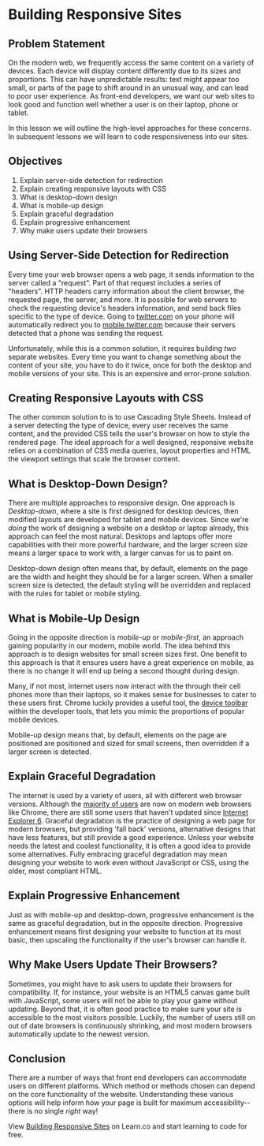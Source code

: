 # Building Responsive Sites

## Problem Statement

On the modern web, we frequently access the same content on a variety of
devices. Each device will display content differently due to its sizes
and proportions. This can have unpredictable results: text might appear
too small, or parts of the page to shift around in an unusual way,
and can lead to poor user experience. As front-end developers, we want our 
web sites to look good and function well whether a user is on 
their laptop, phone or tablet.

In this lesson we will outline the high-level approaches for these concerns.
In subsequent lessons we will learn to code responsiveness into our sites.

## Objectives

1. Explain server-side detection for redirection
2. Explain creating responsive layouts with CSS
3. What is desktop-down design
4. What is mobile-up design
5. Explain graceful degradation
6. Explain progressive enhancement
7. Why make users update their browsers

## Using Server-Side Detection for Redirection

Every time your web browser opens a web page, it sends information to the server
called a "request". Part of that request includes a series of "headers". HTTP 
headers carry information about the client browser, the requested page, the server, 
and more. It is possible for web servers to check the requesting device's headers 
information, and send back files specific to the type of device. Going to
[twitter.com](twitter.com) on your phone will automatically redirect you to
[mobile.twitter.com](mobile.twitter.com) because their servers detected that a
phone was sending the request.

Unfortunately, while this is a common solution, it requires building _two_
separate websites. Every time you want to change something about the content
of your site, you have to do it twice, once for both the desktop and mobile
versions of your site. This is an expensive and error-prone solution.

## Creating Responsive Layouts with CSS

The other common solution to is to use Cascading Style Sheets.  Instead of a
server detecting the type of device, every user receives the same content,
and the provided CSS tells the user's browser on how to style the rendered page. 
The ideal approach for a well designed, responsive website relies on a combination
of CSS media  queries, layout properties and HTML the viewport settings that 
scale the browser content. 

## What is Desktop-Down Design?

There are multiple approaches to responsive design.  One approach is
_Desktop-down_, where a site is first designed for desktop devices, then
modified layouts are developed for tablet and mobile devices. Since we're
_doing_ the work of designing a website on a desktop or laptop already, this
approach can feel the most natural.  Desktops and laptops offer more
capabilities with their more powerful hardware, and the larger screen size means
a larger space to work with, a larger canvas for us to paint on.

Desktop-down design often means that, by default, elements on the page are the
width and height they should be for a larger screen.  When a smaller screen size
is detected, the default styling will be overridden and replaced with the rules
for tablet or mobile styling.

## What is Mobile-Up Design

Going in the opposite direction is _mobile-up_ or _mobile-first_, an approach gaining popularity in
our modern, mobile world. The idea behind this approach is to design websites
for small screen sizes first. One benefit to this approach is that it ensures
users have a great experience on mobile, as there is no change it will end up
being a second thought during design.

Many, if not most, internet users now interact with the through their cell
phones more than their laptops, so it makes sense for businesses to cater to
these users first.  Chrome luckily provides a useful tool, the [device
toolbar](https://developers.google.com/web/tools/chrome-devtools/device-mode/emulate-mobile-viewports)
within the developer tools, that lets you mimic the proportions of popular
mobile devices.

Mobile-up design means that, by default, elements on the page are positioned are
positioned and sized for small screens, then overridden if a larger screen is
detected.

## Explain Graceful Degradation

The internet is used by a variety of users, all with different web browser
versions.  Although the [majority of
users](https://www.w3schools.com/browsers/default.asp) are now on modern web
browsers like Chrome, there are still some users that haven't updated since
[Internet Explorer
6](https://developer.microsoft.com/en-us/microsoft-edge/ie6countdown/#).
Graceful degradation is the practice of designing a web page for modern
browsers, but providing 'fall back' versions, alternative designs that have less
features, but still provide a good experience. Unless your website needs the
latest and coolest functionality, it is often a good idea to provide some
alternatives.  Fully embracing graceful degradation may mean designing your
website to work even without JavaScript or CSS, using the older, most compliant
HTML.

## Explain Progressive Enhancement

Just as with mobile-up and desktop-down, progressive enhancement is
the same as graceful degradation, but in the opposite direction.  Progressive
enhancement means first designing your website to function at its most basic,
then upscaling the functionality if the user's browser can handle it.

## Why Make Users Update Their Browsers?

Sometimes, you might have to ask users to update their browsers for compatibility. 
If, for instance, your website is an HTML5 canvas game built with JavaScript, 
some users will not be able to play your game without updating. Beyond that, 
it is often good practice to make sure your site is accessible to the most 
visitors possible. Luckily, the number of users still on out of date browsers 
is continuously shrinking, and most modern browsers automatically update to 
the newest version.

## Conclusion
There are a number of ways that front end developers can accommodate users
on different platforms. Which method or methods chosen can depend on the 
core functionality of the website. Understanding these various options will
help inform how your page is built for maximum accessibility--there is no 
single _right_ way!

<p data-visibility='hidden'>View <a href='https://learn.co/lessons/building-responsive-sites' title='Building Responsive Sites'>Building Responsive Sites</a> on Learn.co and start learning to code for free.</p>
